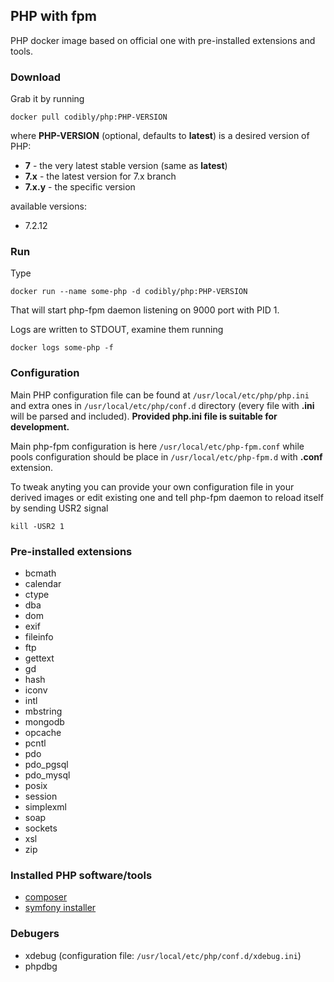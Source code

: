 ## PHP with fpm
PHP docker image based on official one with pre-installed extensions and tools.

### Download
Grab it by running
```
docker pull codibly/php:PHP-VERSION
```
where **PHP-VERSION** (optional, defaults to **latest**) is a desired version of PHP:

* **7** - the very latest stable version (same as **latest**)
* **7.x** - the latest version for 7.x branch
* **7.x.y** - the specific version

available versions:
* 7.2.12

### Run
Type
```
docker run --name some-php -d codibly/php:PHP-VERSION
```

That will start php-fpm daemon listening on 9000 port with PID 1.

Logs are written to STDOUT, examine them running

```
docker logs some-php -f
```

### Configuration
Main PHP configuration file can be found at ```/usr/local/etc/php/php.ini``` and extra ones in ```/usr/local/etc/php/conf.d``` directory (every file with **.ini** will be parsed and included). **Provided php.ini file is suitable for development.**

Main php-fpm configuration is here ```/usr/local/etc/php-fpm.conf``` while pools configuration should be place in ```/usr/local/etc/php-fpm.d``` with **.conf** extension.

To tweak anyting you can provide your own configuration file in your derived images or edit existing one and tell php-fpm daemon to reload itself  by sending USR2 signal

```
kill -USR2 1
```

### Pre-installed extensions
* bcmath
* calendar
* ctype
* dba
* dom
* exif
* fileinfo
* ftp
* gettext
* gd
* hash
* iconv
* intl
* mbstring
* mongodb
* opcache
* pcntl
* pdo
* pdo_pgsql
* pdo_mysql
* posix
* session
* simplexml
* soap
* sockets
* xsl
* zip

### Installed PHP software/tools
* [composer](https://www.google.pl/url?sa=t&rct=j&q=&esrc=s&source=web&cd=1&cad=rja&uact=8&ved=0ahUKEwiB2JLG14DVAhXmO5oKHWdsBkkQFggnMAA&url=https%3A%2F%2Fgetcomposer.org%2F&usg=AFQjCNH7QQE7wICZatZPhYJLbpp9LfGRww)
* [symfony installer](https://symfony.com/doc/current/setup.html)


### Debugers
* xdebug (configuration file: ```/usr/local/etc/php/conf.d/xdebug.ini```)
* phpdbg
